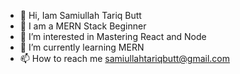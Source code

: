 - 👋 Hi, Iam Samiullah Tariq Butt
- 👋 I am a MERN Stack Beginner
- 👀 I’m interested in Mastering React and Node
- 🌱 I’m currently learning MERN
- 📫 How to reach me samiullahtariqbutt@gmail.com

<!---
SamiTactical/SamiTactical is a ✨ special ✨ repository because its `README.md` (this file) appears on your GitHub profile.
You can click the Preview link to take a look at your changes.
--->
